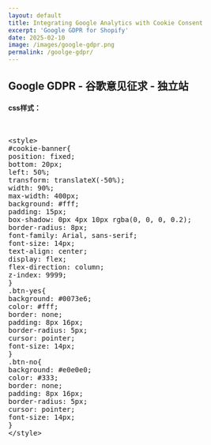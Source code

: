 ```yaml
---
layout: default
title: Integrating Google Analytics with Cookie Consent
excerpt: 'Google GDPR for Shopify'
date: 2025-02-10
image: /images/google-gdpr.png
permalink: /goolge-gdpr/
---
```

<h2>Google GDPR - 谷歌意见征求 - 独立站</h2>
<h4>css样式：</h4>
<pre>
<xmp>
<style>
#cookie-banner{
position: fixed;
bottom: 20px;
left: 50%;
transform: translateX(-50%);
width: 90%;
max-width: 400px;
background: #fff;
padding: 15px;
box-shadow: 0px 4px 10px rgba(0, 0, 0, 0.2);
border-radius: 8px;
font-family: Arial, sans-serif;
font-size: 14px;
text-align: center;
display: flex;
flex-direction: column;
z-index: 9999;
}
.btn-yes{
background: #0073e6;
color: #fff;
border: none;
padding: 8px 16px;
border-radius: 5px;
cursor: pointer;
font-size: 14px;
}
.btn-no{
background: #e0e0e0;
color: #333;
border: none;
padding: 8px 16px;
border-radius: 5px;
cursor: pointer;
font-size: 14px;
}
</style>
</xmp>
</pre>
